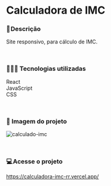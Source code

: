 # Calculadora de IMC

### 📝 Descrição
Site responsivo, para cálculo de IMC.

</br>

### 👨🏻‍💻 Tecnologias utilizadas 
React </br>
JavaScript </br>
CSS </br>

</br>

### 🎴 Imagem do projeto

![calculado-imc](https://user-images.githubusercontent.com/114628700/221171816-7f984668-0b33-46d5-b6f7-a1c2bb14b715.jpg)


</br>

### 💻 Acesse o projeto
https://calculadora-imc-rr.vercel.app/
